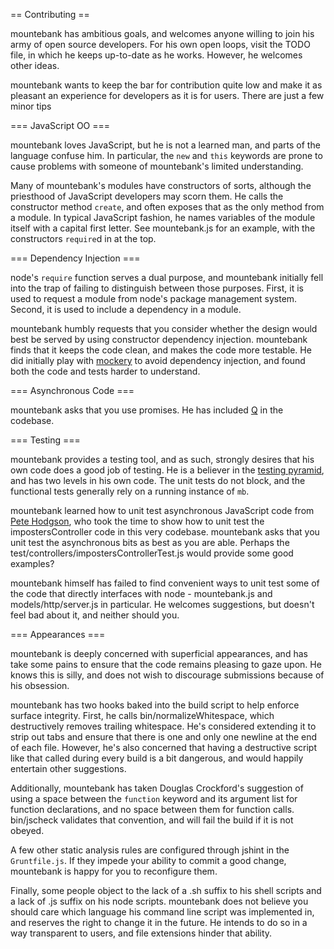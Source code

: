 == Contributing ==

mountebank has ambitious goals, and welcomes anyone willing to join his army of open source developers.
For his own open loops, visit the TODO file, in which he keeps up-to-date as he works.  However, he welcomes
other ideas.

mountebank wants to keep the bar for contribution quite low and make it as pleasant an experience for developers
as it is for users.  There are just a few minor tips

=== JavaScript OO ===

mountebank loves JavaScript, but he is not a learned man, and parts of the language confuse him.  In particular,
the `new` and `this` keywords are prone to cause problems with someone of mountebank's limited understanding.

Many of mountebank's modules have constructors of sorts, although the priesthood of JavaScript developers may
scorn them.  He calls the constructor method `create`, and often exposes that as the only method from a module.
In typical JavaScript fashion, he names variables of the module itself with a capital first letter.  See
mountebank.js for an example, with the constructors `require`d in at the top.

=== Dependency Injection ===

node's `require` function serves a dual purpose, and mountebank initially fell into the trap of failing to
distinguish between those purposes.  First, it is used to request a module from node's package management system.
Second, it is used to include a dependency in a module.

mountebank humbly requests that you consider whether the design would best be served by using constructor
dependency injection.  mountebank finds that it keeps the code clean, and makes the code more testable.
He did initially play with [mockery](https://github.com/mfncooper/mockery) to avoid dependency injection, and
found both the code and tests harder to understand.

=== Asynchronous Code ===

mountebank asks that you use promises.  He has included [Q](https://github.com/kriskowal/q) in the codebase.

=== Testing ===

mountebank provides a testing tool, and as such, strongly desires that his own code does a good job of testing.
He is a believer in the [testing pyramid](http://martinfowler.com/bliki/TestPyramid.html), and has two levels
in his own code.  The unit tests do not block, and the functional tests generally rely on a running instance
of `mb`.

mountebank learned how to unit test asynchronous JavaScript code from
[Pete Hodgson](http://martinfowler.com/articles/asyncJS.html), who took the time to show how to unit test
the impostersController code in this very codebase.  mountebank asks that you unit test the asynchronous bits
as best as you are able.  Perhaps the test/controllers/impostersControllerTest.js would provide some good examples?

mountebank himself has failed to find convenient ways to unit test some of the code that directly interfaces
with node - mountebank.js and models/http/server.js in particular.  He welcomes suggestions, but doesn't
feel bad about it, and neither should you.

=== Appearances ===

mountebank is deeply concerned with superficial appearances, and has take some pains to ensure that the code
remains pleasing to gaze upon.  He knows this is silly, and does not wish to discourage submissions because
of his obsession.

mountebank has two hooks baked into the build script to help enforce surface integrity.  First, he calls
bin/normalizeWhitespace, which destructively removes trailing whitespace.  He's considered extending it to
strip out tabs and ensure that there is one and only one newline at the end of each file.  However, he's also
concerned that having a destructive script like that called during every build is a bit dangerous, and would
happily entertain other suggestions.

Additionally, mountebank has taken Douglas Crockford's suggestion of using a space between the `function` keyword
and its argument list for function declarations, and no space between them for function calls.  bin/jscheck
validates that convention, and will fail the build if it is not obeyed.

A few other static analysis rules are configured through jshint in the `Gruntfile.js`.  If they impede your
ability to commit a good change, mountebank is happy for you to reconfigure them.

Finally, some people object to the lack of a .sh suffix to his shell scripts and a lack of .js suffix on his
node scripts.  mountebank does not believe you should care which language his command line script was
implemented in, and reserves the right to change it in the future.  He intends to do so in a way
transparent to users, and file extensions hinder that ability.
